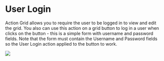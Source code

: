 # User Login

Action Grid allows you to require the user to be logged in to view and edit the grid. You also can use this action on a grid button to log in a user when clicks on the button - this is a simple form with username and password fields. Note that the form must contain the Username and Password fields so the User Login action applied to the button to work.

![](assets/user-login.png)